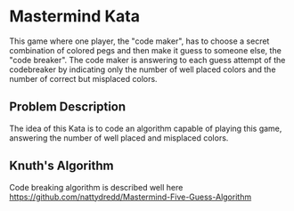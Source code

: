 # Mastermind Kata

This game where one player, the "code maker", has to choose a secret combination of colored pegs and then make it guess to someone else, the "code breaker". The code maker is answering to each guess attempt of the codebreaker by indicating only the number of well placed colors and the number of correct but misplaced colors.

## Problem Description

The idea of this Kata is to code an algorithm capable of playing this game, answering the number of well placed and misplaced colors.

## Knuth's Algorithm

Code breaking algorithm is described well here https://github.com/nattydredd/Mastermind-Five-Guess-Algorithm
